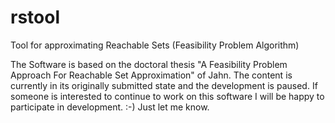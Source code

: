 rstool
======

Tool for approximating Reachable Sets (Feasibility Problem Algorithm)

The Software is based on the doctoral thesis "A Feasibility Problem Approach For Reachable Set Approximation" of Jahn. The content is currently in its originally submitted state and the development is paused. If someone is interested to continue to work on this software I will be happy to participate in development. :-) Just let me know.
